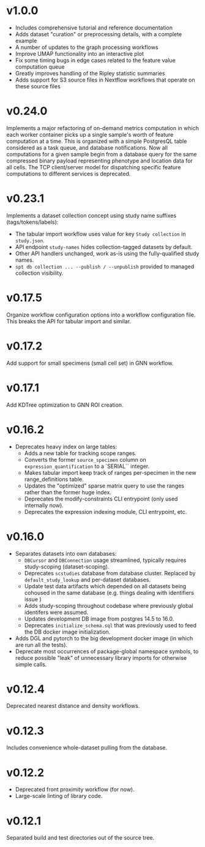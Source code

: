 # v1.0.0
- Includes comprehensive tutorial and reference documentation
- Adds dataset "curation" or preprocessing details, with a complete example
- A number of updates to the graph processing workflows
- Improve UMAP functionality into an interactive plot
- Fix some timing bugs in edge cases related to the feature value computation queue
- Greatly improves handling of the Ripley statistic summaries
- Adds support for S3 source files in Nextflow workflows that operate on these source files

# v0.24.0
Implements a major refactoring of on-demand metrics computation in which each worker container picks up a single sample's worth of feature computation at a time. This is organized with a simple PostgresQL table considered as a task queue, and database notifications. Now all computations for a given sample begin from a database query for the same compressed binary payload representing phenotype and location data for all cells. The TCP client/server model for dispatching specific feature computations to different services is deprecated.

# v0.23.1
Implements a dataset collection concept using study name suffixes (tags/tokens/labels):
- The tabular import workflow uses value for key `Study collection` in `study.json`.
- API endpoint `study-names` hides collection-tagged datasets by default.
- Other API handlers unchanged, work as-is using the fully-qualified study names.
- `spt db collection ... --publish / --unpublish` provided to managed collection visibility.

# v0.17.5
Organize workflow configuration options into a workflow configuration file.
This breaks the API for tabular import and similar.

# v0.17.2
Add support for small specimens (small cell set) in GNN workflow.

# v0.17.1
Add KDTree optimization to GNN ROI creation.

# v0.16.2
- Deprecates heavy index on large tables:
  - Adds a new table for tracking scope ranges.
  - Converts the former `source_specimen` column on `expression_quantification` to a `SERIAL`` integer.
  - Makes tabular import keep track of ranges per-specimen in the new range_definitions table.
  - Updates the "optimized" sparse matrix query to use the ranges rather than the former huge index.
  - Deprecates the modify-constraints CLI entrypoint (only used internally now).
  - Deprecates the expression indexing module, CLI entrypoint, etc.

# v0.16.0
- Separates datasets into own databases:
  - `DBCursor` and `DBConnection` usage streamlined, typically requires study-scoping (dataset-scoping).
  - Deprecates `scstudies` database from database cluster. Replaced by `default_study_lookup` and per-dataset databases.
  - Update test data artifacts which depended on all datasets being cohoused in the same database (e.g. things dealing with identifiers issue )
  - Adds study-scoping throughout codebase where previously global identifers were assumed.
  - Updates development DB image from postgres 14.5 to 16.0.
  - Deprecates `initialize_schema.sql` that was previously used to feed the DB docker image initialization.
- Adds DGL and pytorch to the big development docker image (in which are run all the tests).
- Deprecate most occurrences of package-global namespace symbols, to reduce possible "leak" of unnecessary library imports for otherwise simple calls.

# v0.12.4
Deprecated nearest distance and density workflows.

# v0.12.3

Includes convenience whole-dataset pulling from the database.

# v0.12.2

* Deprecated front proximity workflow (for now).
* Large-scale linting of library code.

# v0.12.1

Separated build and test directories out of the source tree.

